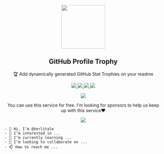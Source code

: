 <p align="center">
  <img width="140" src="https://user-images.githubusercontent.com/6661165/91657958-61b4fd00-eb00-11ea-9def-dc7ef5367e34.png" />  
  <h2 align="center">GitHub Profile Trophy</h2>
  <p align="center">🏆 Add dynamically generated GitHub Stat Trophies on your readme</p>
</p>
<p align="center">
  <a href="https://github.com/verlitale/github-profile-trophy/issues">
    <img src="https://img.shields.io/github/issues/verlitale/github-profile-trophy"/> 
  </a>
  <a href="https://github.com/verlitale/github-profile-trophy/network/members">
    <img src="https://img.shields.io/github/forks/verlitale/github-profile-trophy"/> 
  </a>  
  <a href="https://github.com/verlitale/github-profile-trophy/stargazers">
    <img src="https://img.shields.io/github/stars/verlitale/github-profile-trophy"/> 
  </a>
    <a href="https://github.com/verlitale/github-profile-trophy/LICENSE">
    <img src="https://img.shields.io/github/license/verlitale/github-profile-trophy"/> 
  </a>
</p>
<p align="center">
  </a>
    <a href="https://twitter.com/intent/tweet?text=Add%20dynamically%20generated%20GitHub%20Trophy%20on%20your%20readme%0D%0A&url=https%3A%2F%2Fgithub.com%2Fprayogatrial%2Fgithub-profile-trophy">
    <img src="https://img.shields.io/twitter/url?style=social&url=https%3A%2F%2Fgithub.com%2Fverlitale%2Fgithub-profile-trophy"/> 
  </a>
</p>
<p align="center">
  You can use this service for free. I'm looking for sponsors to help us keep up with this service❤️
</p>
<p align="center">
  <a href="https://github.com/sponsors/verlitale">
    <img src="https://img.shields.io/static/v1?label=Sponsor&message=%E2%9D%A4&logo=GitHub&color=ff69b4"/> 
  </a>
</p>

```
- 👋 Hi, I’m @Verlitale
- 👀 I’m interested in ...
- 🌱 I’m currently learning ...
- 💞️ I’m looking to collaborate on ...
- 📫 How to reach me ...
```
